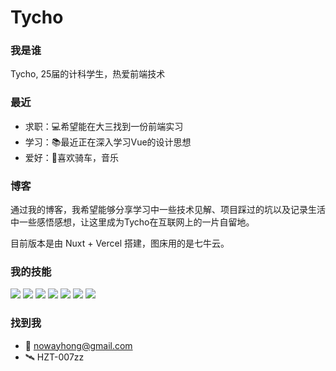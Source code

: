 # Tycho

### 我是谁
Tycho, 25届的计科学生，热爱前端技术

### 最近
- 求职：💻希望能在大三找到一份前端实习
- 学习：📚最近正在深入学习Vue的设计思想
- 爱好：🚴喜欢骑车，音乐

<!-- ### 爱好？
喜欢编程，喜欢学习，喜欢不能当饭吃的哲学，喜欢写被现代打印代替的钢笔字 -->

### 博客
通过我的博客，我希望能够分享学习中一些技术见解、项目踩过的坑以及记录生活中一些感悟感想，让这里成为Tycho在互联网上的一片自留地。

目前版本是由 Nuxt + Vercel 搭建，图床用的是七牛云。

### 我的技能

<div class="skill-wrapper">
  <img src="https://img.shields.io/badge/Html-E34F26?style=for-the-badge&logo=html5&logoColor=white"></img>
  <img src="https://img.shields.io/badge/css-1572B6?style=for-the-badge&logo=css3&logoColor=white"></img>
  <img src="https://img.shields.io/badge/javascript-F7DF1E?style=for-the-badge&logo=javascript&logoColor=white"></img>
  <img src="https://img.shields.io/badge/typescript-3178C6?style=for-the-badge&logo=typescript&logoColor=white"></img>
  <img src="https://img.shields.io/badge/Vue-4FC08D?style=for-the-badge&logo=vuedotjs&logoColor=white"></img>
  <img src="https://img.shields.io/badge/weapp-07C160?style=for-the-badge&logo=wechat&logoColor=white"></img>
  <img src="https://img.shields.io/badge/node-339933?style=for-the-badge&logo=nodedotjs&logoColor=white"></img>
</div>


### 找到我
- 📨  nowayhong@gmail.com
- 🛰️  HZT-007zz
